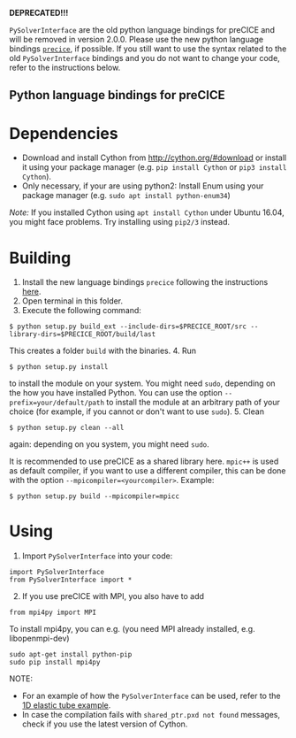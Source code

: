 **DEPRECATED!!!**

`PySolverInterface` are the old python language bindings for preCICE and will be removed in version 2.0.0. Please use the new python language bindings [`precice`](https://github.com/precice/precice/tree/changingNameOfPySolverInterface/src/precice/bindings/python), if possible. If you still want to use the syntax related to the old `PySolverInterface` bindings and you do not want to change your code, refer to the instructions below.

Python language bindings for preCICE
----------------------------

# Dependencies

* Download and install Cython from http://cython.org/#download or install it using your package manager (e.g. `pip install Cython` or `pip3 install Cython`). 
* Only necessary, if your are using python2: Install Enum using your package manager (e.g. `sudo apt install python-enum34`)

*Note:* If you installed Cython using `apt install Cython` under Ubuntu 16.04, you might face problems. Try installing using `pip2/3` instead.

# Building

1. Install the new language bindings `precice` following the instructions [here](https://github.com/precice/precice/tree/changingNameOfPySolverInterface/src/precice/bindings/python).
2. Open terminal in this folder.
3. Execute the following command:

```
$ python setup.py build_ext --include-dirs=$PRECICE_ROOT/src --library-dirs=$PRECICE_ROOT/build/last
```
This creates a folder `build` with the binaries.
4. Run 
```
$ python setup.py install
```
to install the module on your system. You might need `sudo`, depending on the how you have installed Python. You can use the option `--prefix=your/default/path` to install the module at an arbitrary path of your choice (for example, if you cannot or don't want to use `sudo`).
5. Clean
```
$ python setup.py clean --all
```
again: depending on you system, you might need `sudo`.

It is recommended to use preCICE as a shared library here. `mpic++` is used as default compiler, if you want to use a different compiler, this can be done with the option `--mpicompiler=<yourcompiler>`. Example:
```
$ python setup.py build --mpicompiler=mpicc
```

# Using

1. Import `PySolverInterface` into your code:

```
import PySolverInterface
from PySolverInterface import *
```

2. If you use preCICE with MPI, you also have to add
   
```   
from mpi4py import MPI
```

To install mpi4py, you can e.g. (you need MPI already installed, e.g. libopenmpi-dev) 

```
sudo apt-get install python-pip
sudo pip install mpi4py
```


NOTE: 
- For an example of how the `PySolverInterface` can be used, refer to the [1D elastic tube example](https://github.com/precice/precice/wiki/1D-elastic-tube-using-the-Python-API).
- In case the compilation fails with `shared_ptr.pxd not found` messages, check if you use the latest version of Cython.

